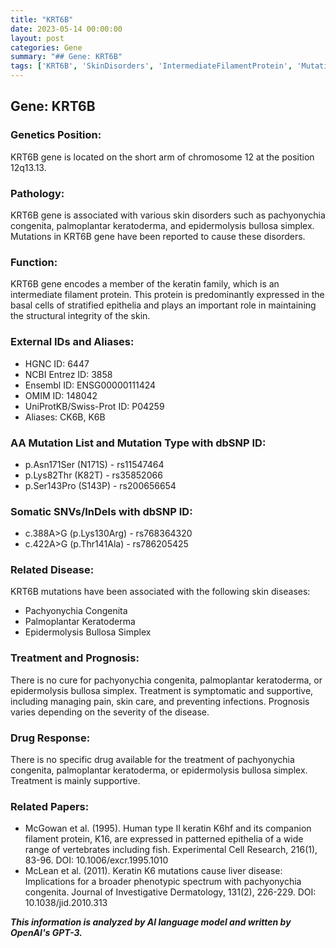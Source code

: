 ```yaml
---
title: "KRT6B"
date: 2023-05-14 00:00:00
layout: post
categories: Gene
summary: "## Gene: KRT6B"
tags: ['KRT6B', 'SkinDisorders', 'IntermediateFilamentProtein', 'Mutation', 'PachyonychiaCongenita', 'Keratoderma', 'EpidermolysisBullosa', 'SupportiveTreatment']
---
```


## Gene: KRT6B

### Genetics Position:
KRT6B gene is located on the short arm of chromosome 12 at the position 12q13.13.

### Pathology:
KRT6B gene is associated with various skin disorders such as pachyonychia congenita, palmoplantar keratoderma, and epidermolysis bullosa simplex. Mutations in KRT6B gene have been reported to cause these disorders.

### Function:
KRT6B gene encodes a member of the keratin family, which is an intermediate filament protein. This protein is predominantly expressed in the basal cells of stratified epithelia and plays an important role in maintaining the structural integrity of the skin.

### External IDs and Aliases:
- HGNC ID: 6447
- NCBI Entrez ID: 3858
- Ensembl ID: ENSG00000111424
- OMIM ID: 148042
- UniProtKB/Swiss-Prot ID: P04259
- Aliases: CK6B, K6B

### AA Mutation List and Mutation Type with dbSNP ID:
- p.Asn171Ser (N171S) - rs11547464
- p.Lys82Thr (K82T) - rs35852066
- p.Ser143Pro (S143P) - rs200656654

### Somatic SNVs/InDels with dbSNP ID:
- c.388A>G (p.Lys130Arg) - rs768364320
- c.422A>G (p.Thr141Ala) - rs786205425

### Related Disease:
KRT6B mutations have been associated with the following skin diseases:
- Pachyonychia Congenita
- Palmoplantar Keratoderma
- Epidermolysis Bullosa Simplex

### Treatment and Prognosis:
There is no cure for pachyonychia congenita, palmoplantar keratoderma, or epidermolysis bullosa simplex. Treatment is symptomatic and supportive, including managing pain, skin care, and preventing infections. Prognosis varies depending on the severity of the disease.

### Drug Response:
There is no specific drug available for the treatment of pachyonychia congenita, palmoplantar keratoderma, or epidermolysis bullosa simplex. Treatment is mainly supportive.

### Related Papers:
- McGowan et al. (1995). Human type II keratin K6hf and its companion filament protein, K16, are expressed in patterned epithelia of a wide range of vertebrates including fish. Experimental Cell Research, 216(1), 83-96. DOI: 10.1006/excr.1995.1010
- McLean et al. (2011). Keratin K6 mutations cause liver disease: Implications for a broader phenotypic spectrum with pachyonychia congenita. Journal of Investigative Dermatology, 131(2), 226-229. DOI: 10.1038/jid.2010.313

**_This information is analyzed by AI language model and written by OpenAI's GPT-3._**
